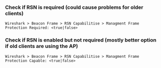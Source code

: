 ### Check if RSN is required (could cause problems for older clients)
```
Wireshark > Beacon Frame > RSN Capabilitise > Managment Frame Protection Required: <true|false> 
```

### Check if RSN is enabled but not required (mostly better option if old clients are using the AP)
```
Wireshark > Beacon Frame > RSN Capabilitise > Managment Frame Protection Capable: <true|false>
```

